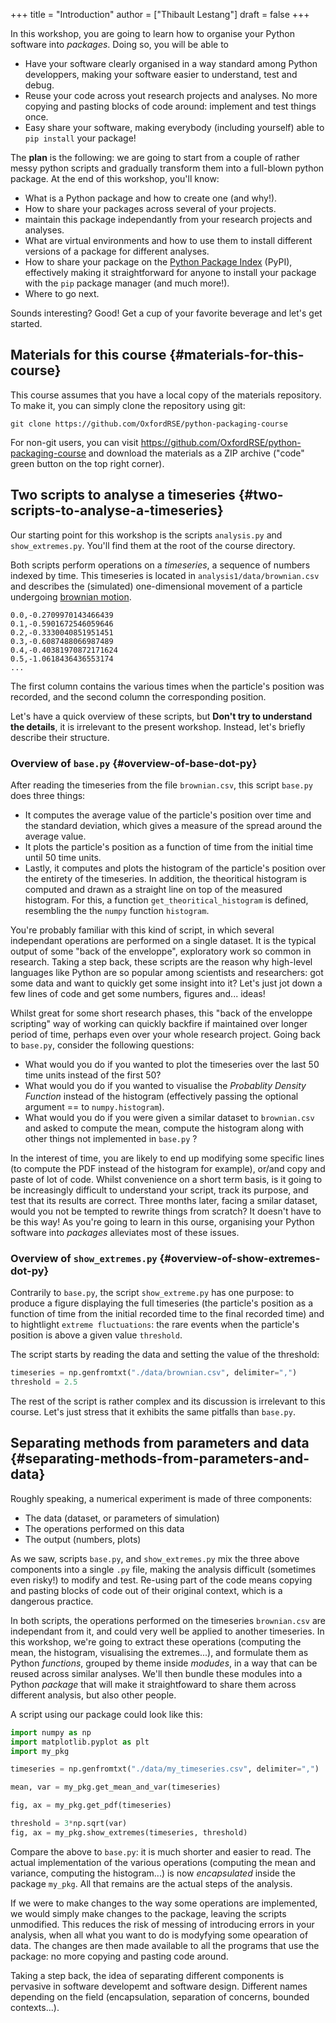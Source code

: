 +++
title = "Introduction"
author = ["Thibault Lestang"]
draft = false
+++

In this workshop, you are going to learn how to organise your Python software into
_packages_. Doing so, you will be able to

-   Have your software clearly organised in a way standard among Python developpers, making
    your software easier to understand, test and debug.
-   Reuse your code across yout research projects and analyses. No more copying and pasting
    blocks of code around: implement and test things once.
-   Easy share your software, making everybody (including yourself) able to `pip install`
    your package!

The **plan** is the following: we are going to start from a couple of rather messy python scripts and gradually
transform them into a full-blown python package. At the end of this workshop, you'll know:

-   What is a Python package and how to create one (and why!).
-   How to share your packages across several of your projects.
-   maintain this package independantly from your research projects and analyses.
-   What are virtual environments and how to use them to install different versions of a package
    for different analyses.
-   How to share your package on the [Python Package Index](https://pypi.org/) (PyPI), effectively making it straightforward
    for anyone to install your package with the `pip` package manager (and much more!).
-   Where to go next.

Sounds interesting? Good! Get a cup of your favorite beverage and let's get started.


## Materials for this course {#materials-for-this-course}

This course assumes that you have a local copy of the materials repository.
To make it, you can simply clone the repository using git:

```shell
git clone https://github.com/OxfordRSE/python-packaging-course
```

For non-git users, you can visit <https://github.com/OxfordRSE/python-packaging-course>
and download the materials as a ZIP archive ("code" green button on the top right corner).


## Two scripts to analyse a timeseries {#two-scripts-to-analyse-a-timeseries}

Our starting point for this workshop is the scripts `analysis.py` and `show_extremes.py`.
You'll find them at the root of the course directory.

Both scripts perform operations on a _timeseries_, a sequence of numbers indexed by time.
This timeseries is located in `analysis1/data/brownian.csv` and describes the (simulated)
one-dimensional movement of a particle undergoing [brownian motion](https://en.wikipedia.org/wiki/Brownian%5Fmotion).

```nil
0.0,-0.2709970143466439
0.1,-0.5901672546059646
0.2,-0.3330040851951451
0.3,-0.6087488066987489
0.4,-0.40381970872171624
0.5,-1.0618436436553174
...
```

The first column contains the various times when the particle's position was recorded, and
the second column the corresponding position.

Let's have a quick overview of these scripts, but **Don't try to understand the details**, it is irrelevant to the present workshop.
Instead, let's briefly describe their structure.


### Overview of `base.py` {#overview-of-base-dot-py}

After reading the timeseries from the file `brownian.csv`, this script `base.py` does
three things:

-   It computes the average value of the particle's position over time and the standard
    deviation, which gives a measure of the spread around the average value.
-   It plots the particle's position as a function of time from the initial time until
    50 time units.
-   Lastly, it computes and plots the histogram of the particle's position over the entirety
    of the timeseries. In addition, the theoritical histogram is computed and drawn as a
    straight line on top of the measured histogram. For this, a function `get_theoritical_histogram`
    is defined, resembling the the `numpy` function `histogram`.

You're probably familiar with this kind of script, in which several independant operations are performed
on a single dataset.
It is the typical output of some "back of the enveloppe", exploratory work so common in research.
Taking a step back, these scripts are the reason why high-level languages like Python are so popular
among scientists and researchers: got some data and want to quickly get some insight into it? Let's
just jot down a few lines of code and get some numbers, figures and... ideas!

Whilst great for some short research phases, this "back of the enveloppe scripting" way of working can quickly
backfire if maintained over longer period of time, perhaps even over your whole research project.
Going back to `base.py`, consider the following questions:

-   What would you do if you wanted to plot the timeseries over the last 50 time units instead of the first 50?
-   What would you do if you wanted to visualise the _Probablity Density Function_ instead of the histogram (effectively passing the optional argument ==
    to `numpy.histogram`).
-   What would you do if you were given a similar dataset to `brownian.csv` and asked to compute the mean, compute the histogram along with other things not implemented in `base.py` ?

In the interest of time, you are likely to end up modifying some specific lines (to compute the PDF instead of the histogram for example), or/and copy and paste of lot of code.
Whilst convenience on a short term basis, is it going to be increasingly difficult to understand your script, track its purpose, and test that its results are correct.
Three months later, facing a smilar dataset, would you not be tempted to rewrite things from scratch? It doesn't have to be this way! As you're going to learn in this ourse,
organising your Python software into _packages_ alleviates most of these issues.


### Overview of `show_extremes.py` {#overview-of-show-extremes-dot-py}

Contrarily to `base.py`, the script `show_extreme.py` has one purpose: to
produce a figure displaying the full timeseries (the particle's position as a function
of time from the initial recorded time to the final recorded time) and to hightlight
`extreme fluctuations`: the rare events when the particle's position is above a given
value `threshold`.

The script starts by reading the data and setting the value of the threshold:

```python
timeseries = np.genfromtxt("./data/brownian.csv", delimiter=",")
threshold = 2.5
```

The rest of the script is rather complex and its discussion is irrelevant to this course.
Let's just stress that it exhibits the same pitfalls than `base.py`.


## Separating methods from parameters and data {#separating-methods-from-parameters-and-data}

Roughly speaking, a numerical experiment is made of three components:

-   The data (dataset, or parameters of simulation)
-   The operations performed on this data
-   The output (numbers, plots)

As we saw, scripts `base.py`, and `show_extremes.py` mix the three above components into a single
`.py` file, making the analysis difficult (sometimes even risky!) to modify and test.
Re-using part of the code means copying and pasting blocks of code out of their original context, which is
a dangerous practice.

In both scripts, the operations performed on the timeseries `brownian.csv` are independant from it, and could very well
be applied to another timeseries. In this workshop, we're going to extract these operations (computing the mean, the histogram, visualising the extremes...),
and formulate them as Python _functions_, grouped by theme inside _modudes_, in a way that can be reused across similar analyses. We'll then bundle these modules into a Python
_package_ that will make it straightfoward to share them across different analysis, but also other people.

A script using our package could look like this:

```python
import numpy as np
import matplotlib.pyplot as plt
import my_pkg

timeseries = np.genfromtxt("./data/my_timeseries.csv", delimiter=",")

mean, var = my_pkg.get_mean_and_var(timeseries)

fig, ax = my_pkg.get_pdf(timeseries)

threshold = 3*np.sqrt(var)
fig, ax = my_pkg.show_extremes(timeseries, threshold)
```

Compare the above to `base.py`: it is much shorter and easier to read.
The actual implementation of the various operations (computing the mean and variance, computing the histogram...) is now
_encapsulated_ inside the package `my_pkg`.
All that remains are the actual steps of the analysis.

If we were to make changes to the way some operations are implemented, we would simply make
changes to the package, leaving the scripts unmodified. This reduces the risk of messing of introducing errors in your analysis, when all what you want to do is modyfying
some opearation of data.
The changes are then made available to all the programs that use the package: no more copying and pasting code around.

Taking a step back, the idea of separating different components is pervasive in software developemt
and software design. Different names depending on the field (encapsulation, separation of concerns,
bounded contexts...).
